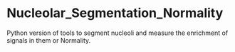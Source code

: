# Nucleolar_Segmentation_Normality
Python version of tools to segment nucleoli and measure the enrichment of signals in them or Normality.
